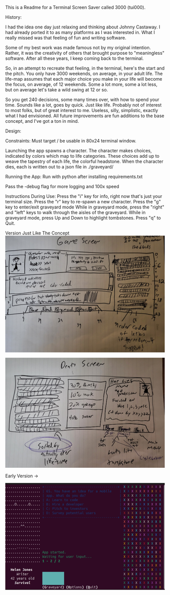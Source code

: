 This is a Readme for a Terminal Screen Saver called 3000 (tui000).

History:

I had the idea one day just relaxing and thinking about Johnny Castaway. 
I had already ported it to as many platforms as I was interested in.
What I really missed was that feeling of fun and writing software. 

Some of my best work was made famous not by my original intention.
Rather, it was the creativity of others that brought purpose to "meaningless" software. 
After all these years, I keep coming back to the terminal. 

So, in an attempt to recreate that feeling, in the terminal, here's the start and the pitch.
You only have 3000 weekends, on average, in your adult life. The life-map assumes that each major choice you make in your life will become the focus, on average, of 12 weekends. Some a lot more, some a lot less, but on average let's take a wild swing at 12 or so. 
 
So you get 240 decisions, some many times over, with how to spend your time.  Sounds like a lot, goes by quick.  Just like life. Probably not of interest to most folks, but of great interest to me.  Useless, silly, simplistic, exactly what I had envisioned.  All future improvements are fun additions to the base concept, and I've got a ton in mind. 


Design:

Constraints: Must target / be usable in 80x24 terminal window. 

Launching the app spawns a character.
The character makes choices, indicated by colors which map to life categories. 
These choices add up to weave the tapestry of each life, the colorful headstone.
When the character dies, each is written out to a json file in ./graveyard/

Running the App:
Run with python after installing requirements.txt

Pass the -debug flag for more logging and 100x speed

Instructions During Use: 
Press the "i" key for info, right now that's just your terminal size. 
Press the "r" key to re-spawn a new character. 
Press the "g" key to enter/exit graveyard mode
While in graveyard mode, press the "right" and "left" keys to walk through the aisles of the graveyard.
While in graveyard mode, press Up and Down to highlight tombstones.
Press "q" to Quit. 


Version Just Like The Concept
![Play Screen](concept_art/play_screen.jpg)

![Graveyard](concept_art/death_screen.jpg)



Early Version -> 

![Early Version](screenshots/early.png)

